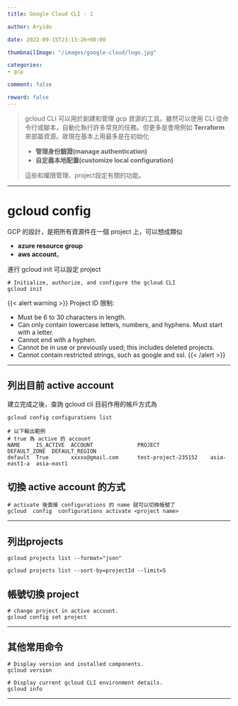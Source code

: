 ```yaml
---
title: Google Cloud CLI - 1

author: Aryido

date: 2022-09-15T23:13:26+08:00

thumbnailImage: "/images/google-cloud/logo.jpg"

categories:
- gcp

comment: false

reward: false
---
```

<!--BODY-->
>  gcloud CLI 可以用於創建和管理 gcp 資源的工具。雖然可以使用 CLI 從命令行或腳本，自動化執行許多常見的任務。但更多是會用例如  **Terraform** 來部屬資源。故現在基本上用最多是在初始化
> - **管理身份驗證(manage authentication)**
> - **自定義本地配置(customize local configuration)**
>
> 這些和權限管理、project設定有關的功能。

<!--more-->

---

# gcloud config
GCP 的設計，是把所有資源件在一個 project 上，可以想成類似
- **azure resource group**
- **aws account**。

進行 gcloud init 可以設定 project
```
# Initialize, authorize, and configure the gcloud CLI
gcloud init

```
{{< alert warning >}}
Project ID 限制:

- Must be 6 to 30 characters in length.
- Can only contain lowercase letters, numbers, and hyphens.
Must start with a letter.
- Cannot end with a hyphen.
- Cannot be in use or previously used; this includes deleted projects.
- Cannot contain restricted strings, such as google and ssl.
{{< /alert >}}

---

## 列出目前 active account

建立完成之後，查詢 gcloud cli 目前作用的帳戶方式為
```
gcloud config configurations list

# 以下輸出範例
# true 為 active 的 account
NAME     IS_ACTIVE  ACCOUNT              PROJECT                DEFAULT_ZONE  DEFAULT_REGION
default  True       xxxxx@gmail.com      test-project-235152    asia-east1-a  asia-east1

```

## 切換 active account 的方式
```
# activate 後面接 configurations 的 name 就可以切換帳號了
gcloud  config  configurations activate <project name>
```

---

## 列出projects
```
gcloud projects list --format="json"

gcloud projects list --sort-by=projectId --limit=5
```

## 帳號切換 project
```
# change project in active account.
gcloud config set project
```

---

## 其他常用命令
```
# Display version and installed components.
gcloud version

# Display current gcloud CLI environment details.
gcloud info
```

---